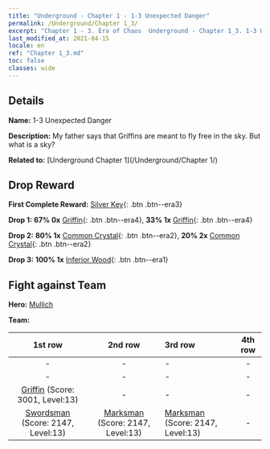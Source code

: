 ```yaml
---
title: "Underground - Chapter 1 - 1-3 Unexpected Danger"
permalink: /Underground/Chapter 1_3/
excerpt: "Chapter 1 - 3. Era of Chaos  Underground - Chapter 1_3. 1-3 Unexpected Danger"
last_modified_at: 2021-04-15
locale: en
ref: "Chapter 1_3.md"
toc: false
classes: wide
---
```


## Details

 **Name:** 1-3 Unexpected Danger

 **Description:** My father says that Griffins are meant to fly free in the sky. But what is a sky?

 **Related to:** [Underground Chapter 1](/Underground/Chapter 1/)

## Drop Reward

 **First Complete Reward:** [Silver Key](/Items/con_693/){: .btn .btn--era3}

 **Drop 1:** **67% 0x** [Griffin](/Items/unt_192/){: .btn .btn--era4}, **33% 1x** [Griffin](/Items/unt_192/){: .btn .btn--era4}

 **Drop 2:** **80% 1x** [Common Crystal](/Items/mat_11/){: .btn .btn--era2}, **20% 2x** [Common Crystal](/Items/mat_11/){: .btn .btn--era2}

 **Drop 3:** **100% 1x** [Inferior Wood](/Items/mat_1/){: .btn .btn--era1}


## Fight against Team
 **Hero:** [Mullich](/heroes/Mullich/)

 **Team:**


  | 1st row | 2nd row | 3rd row | 4th row |
  |:----:|:----:|:----|:----:|
  | - | - | - | - |
  | - | - | - | - |
  | [Griffin](/units/Griffin/) (Score: 3001, Level:13)  | - | - | - |
  | [Swordsman](/units/Swordsman/) (Score: 2147, Level:13)  | [Marksman](/units/Marksman/) (Score: 2147, Level:13)  | [Marksman](/units/Marksman/) (Score: 2147, Level:13)  | - |


